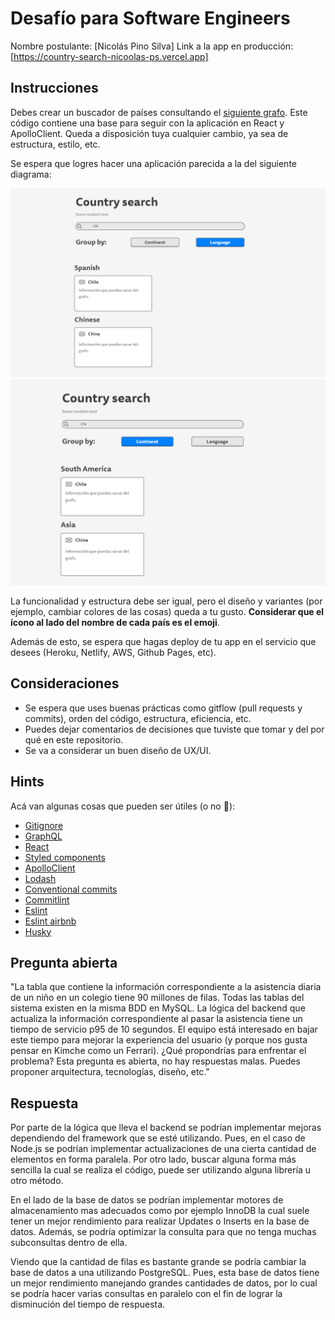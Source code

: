 # Desafío para Software Engineers

Nombre postulante: [Nicolás Pino Silva]
Link a la app en producción: [https://country-search-nicoolas-ps.vercel.app]

## Instrucciones

Debes crear un buscador de países consultando el [siguiente grafo](https://countries.trevorblades.com/). Este código contiene una base para seguir con la aplicación en React y ApolloClient. Queda a disposición tuya cualquier cambio, ya sea de estructura, estilo, etc.

Se espera que logres hacer una aplicación parecida a la del siguiente diagrama:

![image1](imgs/1.png)
![image2](imgs/2.png)

La funcionalidad y estructura debe ser igual, pero el diseño y variantes (por ejemplo, cambiar colores de las cosas) queda a tu gusto. **Considerar que el ícono al lado del nombre de cada país es el emoji**.

Además de esto, se espera que hagas deploy de tu app en el servicio que desees (Heroku, Netlify, AWS, Github Pages, etc).

## Consideraciones

- Se espera que uses buenas prácticas como gitflow (pull requests y commits), orden del código, estructura, eficiencia, etc.
- Puedes dejar comentarios de decisiones que tuviste que tomar y del por qué en este repositorio.
- Se va a considerar un buen diseño de UX/UI.

## Hints

Acá van algunas cosas que pueden ser útiles (o no 👀):

- [Gitignore](https://www.toptal.com/developers/gitignore)
- [GraphQL](https://www.howtographql.com/)
- [React](https://es.reactjs.org/)
- [Styled components](https://styled-components.com/docs/basics)
- [ApolloClient](https://www.apollographql.com/docs/react/)
- [Lodash](https://lodash.com/)
- [Conventional commits](https://www.conventionalcommits.org/en/v1.0.0/)
- [Commitlint](https://commitlint.js.org/#/)
- [Eslint](https://eslint.org/)
- [Eslint airbnb](https://www.npmjs.com/package/eslint-config-airbnb)
- [Husky](https://www.npmjs.com/package/husky)

## Pregunta abierta

"La tabla que contiene la información correspondiente a la asistencia diaria de un niño en un colegio tiene 90 millones de filas. Todas las tablas del sistema existen en la misma BDD en MySQL. La lógica del backend que actualiza la información correspondiente al pasar la asistencia tiene un tiempo de servicio p95 de 10 segundos. El equipo está interesado en bajar este tiempo para mejorar la experiencia del usuario (y porque nos gusta pensar en Kimche como un Ferrari). ¿Qué propondrías para enfrentar el problema? Esta pregunta es abierta, no hay respuestas malas. Puedes proponer arquitectura, tecnologías, diseño, etc."

## Respuesta

Por parte de la lógica que lleva el backend se podrían implementar mejoras dependiendo del framework que se esté utilizando. Pues, en el caso de Node.js se podrían implementar actualizaciones de una cierta cantidad de elementos en forma paralela. Por otro lado, buscar alguna forma más sencilla la cual se realiza el código, puede ser utilizando alguna librería u otro método.

En el lado de la base de datos se podrían implementar motores de almacenamiento mas adecuados como por ejemplo InnoDB la cual suele tener un mejor rendimiento para realizar Updates o Inserts en la base de datos. Además, se podría optimizar la consulta para que no tenga muchas subconsultas dentro de ella. 

Viendo que la cantidad de filas es bastante grande se podría cambiar la base de datos a una utilizando PostgreSQL. Pues, esta base de datos tiene un mejor rendimiento manejando grandes cantidades de datos, por lo cual se podría hacer varias consultas en paralelo con el fin de lograr la disminución del tiempo de respuesta.

